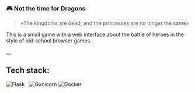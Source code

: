 

### 🎮 Not the time for Dragons
>«The kingdoms are dead, and the princesses are no longer the same»

This is a small game with a web interface about the battle of heroes in the style of old-school browser games.

__
## Tech stack:
![Flask](https://img.shields.io/badge/flask-%23000.svg?style=for-the-badge&logo=flask&logoColor=white)&nbsp;&nbsp;
![Gunicorn](https://img.shields.io/badge/gunicorn-DC143C?style=for-the-badge&logo=gunicorn&logoColor=white)
![Docker](https://img.shields.io/badge/docker-000000?style=for-the-badge&logo=docker&logoColor=white)
